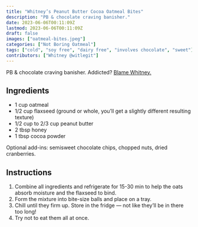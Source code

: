 ```yaml
---
title: "Whitney’s Peanut Butter Cocoa Oatmeal Bites"
description: "PB & chocolate craving banisher."
date: 2023-06-06T00:11:09Z
lastmod: 2023-06-06T00:11:09Z
draft: false
images: ["oatmeal-bites.jpeg"]
categories: ["Not Boring Oatmeal"]
tags: ["cold", "soy free", "dairy free", "involves chocolate", "sweet"]
contributors: ["Whitney @witlegit"]
---
```


PB & chocolate craving banisher. Addicted? [Blame Whitney.](https://twitter.com/witlegit/status/1663628660300038146)

## Ingredients

- 1 cup oatmeal
- 1/2 cup flaxseed (ground or whole, you’ll get a slightly different resulting texture)
- 1/2 cup to 2/3 cup peanut butter
- 2 tbsp honey
- 1 tbsp cocoa powder

Optional add-ins: semisweet chocolate chips, chopped nuts, dried cranberries.

## Instructions

1. Combine all ingredients and refrigerate for 15-30 min to help the oats absorb moisture and the flaxseed to bind.
2. Form the mixture into bite-size balls and place on a tray.
3. Chill until they firm up. Store in the fridge — not like they’ll be in there too long!
4. Try not to eat them all at once.

